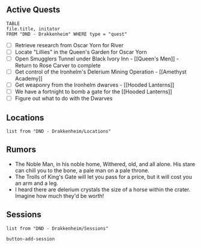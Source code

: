
## Active Quests

```dataview
TABLE
file.title, initator
FROM "DND - Drakkenheim" WHERE type = "quest"
```
- [ ] Retrieve research from Oscar Yorn for River
- [ ] Locate "Lillies" in the Queen's Garden for Oscar Yorn
- [ ] Open Smugglers Tunnel under Black Ivory Inn - [[Queen's Men]] - Return to Rose Carver to complete
- [ ] Get control of the Ironhelm's Delerium Mining Operation - [[Amethyst Academy]]
- [ ] Get weaponry from the Ironhelm dwarves - [[Hooded Lanterns]]
- [ ] We have a fortnight to bomb a gate for the [[Hooded Lanterns]]
- [ ] Figure out what to do with the Dwarves

## Locations

```dataview
list from "DND - Drakkenheim/Locations"
```

## Rumors

- The Noble Man, in his noble home, Withered, old, and all alone. His stare can chill you to the bone, a pale man on a pale throne.
- The Trolls of King's Gate will let you pass for a price, but it will cost you an arm and a leg.
- I heard there are delerium crystals the size of a horse within the crater. Imagine how much they'd be worth!

## Sessions
```dataview
list from "DND - Drakkenheim/Sessions"
```
`button-add-session`
